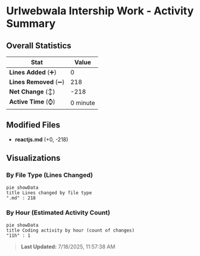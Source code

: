 # Urlwebwala Intership Work - Activity Summary 

## Overall Statistics

| Stat                   | Value                                                             |
| ---------------------- | ----------------------------------------------------------------- |
| **Lines Added** (➕)   | 0                                          |
| **Lines Removed** (➖) | 218                                        |
| **Net Change** (↕)    | -218                |
| **Active Time** (⌚)   | 0 minute |


## Modified Files
- **reactjs.md** (+0, -218)

## Visualizations

### By File Type (Lines Changed)

```mermaid
pie showData
title Lines changed by file type
".md" : 218
```

### By Hour (Estimated Activity Count)

```mermaid
pie showData
title Coding activity by hour (count of changes)
"11h" : 1
```


> **Last Updated:** 7/18/2025, 11:57:38 AM